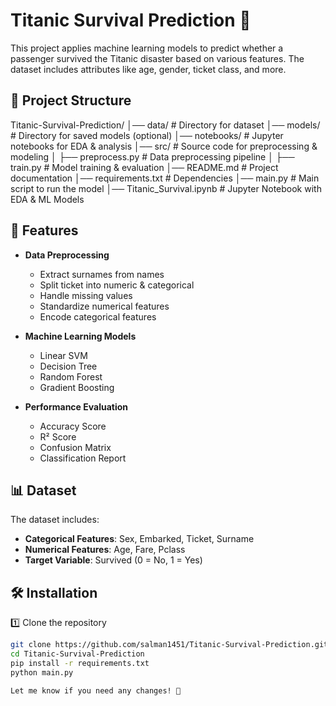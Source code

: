 # Titanic Survival Prediction 🚢

This project applies machine learning models to predict whether a passenger survived the Titanic disaster based on various features. The dataset includes attributes like age, gender, ticket class, and more.

## 📌 Project Structure
Titanic-Survival-Prediction/ │── data/ # Directory for dataset │── models/ # Directory for saved models (optional) │── notebooks/ # Jupyter notebooks for EDA & analysis │── src/ # Source code for preprocessing & modeling │ ├── preprocess.py # Data preprocessing pipeline │ ├── train.py # Model training & evaluation │── README.md # Project documentation │── requirements.txt # Dependencies │── main.py # Main script to run the model │── Titanic_Survival.ipynb # Jupyter Notebook with EDA & ML Models

## 🚀 Features
- **Data Preprocessing**  
  - Extract surnames from names  
  - Split ticket into numeric & categorical  
  - Handle missing values  
  - Standardize numerical features  
  - Encode categorical features  

- **Machine Learning Models**
  - Linear SVM
  - Decision Tree
  - Random Forest
  - Gradient Boosting  

- **Performance Evaluation**
  - Accuracy Score  
  - R² Score  
  - Confusion Matrix  
  - Classification Report  

## 📊 Dataset
The dataset includes:  
- **Categorical Features**: Sex, Embarked, Ticket, Surname
- **Numerical Features**: Age, Fare, Pclass  
- **Target Variable**: Survived (0 = No, 1 = Yes)  

## 🛠️ Installation

1️⃣ Clone the repository  
```bash
git clone https://github.com/salman1451/Titanic-Survival-Prediction.git
cd Titanic-Survival-Prediction
pip install -r requirements.txt
python main.py

Let me know if you need any changes! 🚀
